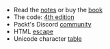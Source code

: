 - Read the [notes](https://costineest.github.io/rwd) or buy the [book](https://rwd.education/#buy)
- The code: [4th edition](https://github.com/benfrain/rwd4/archive/refs/heads/master.zip)
- Packt's Discord [community](https://discord.com/invite/ETZTPmrQFX)
- HTML [escape](https://www.freeformatter.com/html-escape.html)
- Unicode character [table](https://symbl.cc/en)
